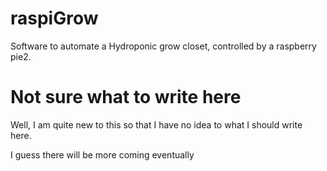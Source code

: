 # raspiGrow
Software to automate a Hydroponic grow closet, controlled by a raspberry pie2.

# Not sure what to write here
Well, I am quite new to this so that I have no idea to what I should write here.

I guess there will be more coming eventually
